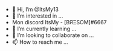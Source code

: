 - 👋 Hi, I’m @ItsMy13
- 👀 I’m interested in ...
- Mon discord ItsMy - [BЯΞSOM]#6667
- 🌱 I’m currently learning ...
- 💞️ I’m looking to collaborate on ...
- 📫 How to reach me ...

<!---
ItsMy13/ItsMy13 is a ✨ special ✨ repository because its `README.md` (this file) appears on your GitHub profile.
You can click the Preview link to take a look at your changes.
--->
